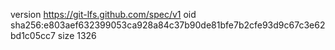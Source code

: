 version https://git-lfs.github.com/spec/v1
oid sha256:e803aef632399053ca928a84c37b90de81bfe7b2cfe93d9c67c3e62bd1c05cc7
size 1326
